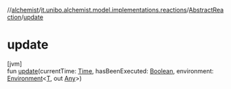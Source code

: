 //[alchemist](../../../index.md)/[it.unibo.alchemist.model.implementations.reactions](../index.md)/[AbstractReaction](index.md)/[update](update.md)

# update

[jvm]\
fun [update](update.md)(currentTime: [Time](../../it.unibo.alchemist.model.interfaces/-time/index.md), hasBeenExecuted: [Boolean](https://kotlinlang.org/api/latest/jvm/stdlib/kotlin/-boolean/index.html), environment: [Environment](../../it.unibo.alchemist.model.interfaces/-environment/index.md)<[T](../../it.unibo.alchemist.model.implementations.timedistributions/-weibull-distributed-weibull-time/index.md), out [Any](https://kotlinlang.org/api/latest/jvm/stdlib/kotlin/-any/index.html)>)
